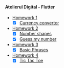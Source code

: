 #### Atelierul Digital - Flutter

* [Homework 1](lib/src/C_01)
    - [x] [Currency convertor](lib/src/C_01/currency_converter.dart)

* [Homework 2](lib/src/C_02)
    - [x] [Number shapes](lib/src/C_02/number_shapes.dart)
    - [x] [Guess my number](lib/src/C_02/guess_my_number.dart)

* [Homework 3](lib/src/C_03)
    - [x] [Basic Phrases](lib/src/C_03/basic_phrases.dart)

* [Homework 4](lib/src/C_04)
    - [x] [Tic Tac Toe](lib/src/C_04/tic_tac_toe.dart)

